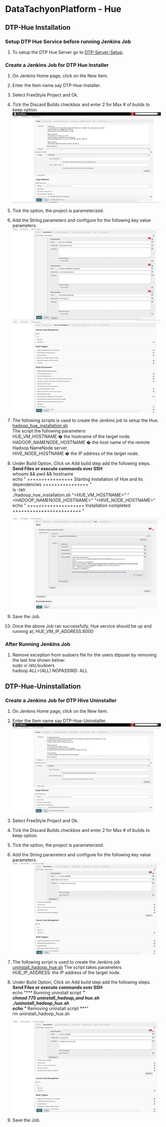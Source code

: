 # DataTachyonPlatform - Hue

## DTP-Hue Installation

### Setup DTP Hue Service before running Jenkins Job

1. To setup the DTP Hue Server go to [DTP-Server-Setup](/common/Readme.md).


### Create a Jenkins Job for DTP Hue Installer

1. On Jenkins Home page, click on the New Item.

2. Enter the Item name say DTP-Hue-Installer.

3. Select FreeStyle Project and Ok.

4. Tick the Discard Builds checkbox and enter 2 for Max # of builds to keep option. \
![DiscardBuild-DTP-Hue-Installer Jenkins](/datalayer/hue/images/Hue_Jenkins_setup_1.png)

5. Tick the option, the  project  is parameterized.

6. Add the String parameters and configure for the following key value parameters. \
![Parameterise-DTP-Hue-Installer Jenkins](/datalayer/hue/images/Hue_Jenkins_setup_2.png)
![Parameterise-DTP-Hue-Installer Jenkins](/datalayer/hue/images/Hue_Jenkins_setup_3.png)

7. The following scripts is used to create the Jenkins job to setup the Hue. \
[hadoop_hue_installation.sh](/datalayer/hue/scripts/hadoop_hue_installation.sh) \
The script the following parameters:\
HUE_VM_HOSTNAME � the hostname of the target node.\
HADOOP_NAMENODE_HOSTNAME � the host name of the remote Hadoop NameNode server. \
HIVE_NODE_HOSTNAME � the IP address of the target node.

8. Under Build Option, Click on Add build step add the following steps.\
   **Send Files or execute commands over SSH**\
   whoami && pwd && hostname \
   echo " ++++++++++++++++ Starting installation of Hue and its dependencies ++++++++++++++++ " \
   ls -latr \
   ./hadoop_hue_installation.sh "<HUE_VM_HOSTNAME>" "<HADOOP_NAMENODE_HOSTNAME>" "<HIVE_NODE_HOSTNAME>" \
   echo " ++++++++++++++++++++ Installation completed ++++++++++++++++++++++++ "

   ![AddBuildSteps-DTP-Hue-Installer Jenkins](/datalayer/hue/images/Hue_Jenkins_setup_4.png)

9. Save the Job.

10. Once the above Job ran successfully, Hue service should be up and running at,
HUE_VM_IP_ADDRESS:8000


### After Running Jenkins Job

1. Remove exception from sudoers file for the users dtpuser by removing the last line shown below:\
    sudo vi /etc/sudoers  \
    hadoop ALL=(ALL) NOPASSWD: ALL

## DTP-Hue-Uninstallation

### Create a Jenkins Job for DTP Hive Uninstaller

1. On Jenkins Home page, click on the New Item.

2. Enter the Item name say DTP-Hue-Uninstaller.
![Create-DTP-Hue-Uninstaller Jenkins](/datalayer/hue/images/Hue_Jenkins_Uninstall_1.png)

3. Select FreeStyle Project and Ok.

4. Tick the Discard Builds checkbox and enter 2 for Max # of builds to keep option.

5. Tick the option, the  project  is parameterized.

6. Add the String parameters and configure for the following key value parameters. \
![Parameterise-DTP-Hue-Uninstaller Jenkins](/datalayer/hue/images/Hue_Jenkins_Uninstall_2.png)

7. The following script is used to create the Jenkins job \
[uninstall_hadoop_hue.sh](/datalayer/hue/scripts/uninstall_hadoop_hue.sh)
The script takes  parameters \
HUE_IP_ADDRESS:          the IP address of the target node.

8. Under Build Option, Click on Add build step add the following steps.\
   **Send Files or execute commands over SSH**\
   echo "*** Running uninstall script ***" \
   chmod 775 uninstall_hadoop_and hue.sh \
   ./uninstall_hadoop_hue.sh \
   echo "*** Removing uninstall script ***" \
   rm uninstall_hadoop_hue.sh

   ![AddBuildSteps-DTP-Hue-Uninstaller Jenkins](/datalayer/hue/images/Hue_Jenkins_Uninstall_2.png)

9. Save the Job.
